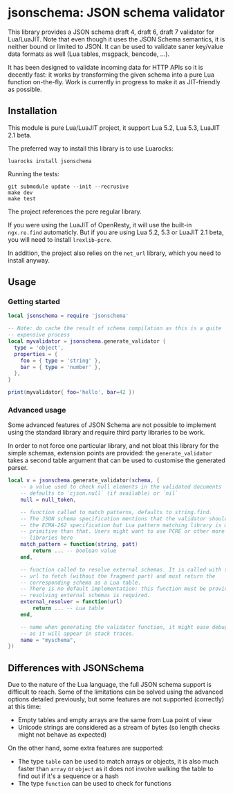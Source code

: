 jsonschema: JSON schema validator
===========================================

This library provides a JSON schema draft 4, draft 6, draft 7 validator for Lua/LuaJIT.
Note that even though it uses the JSON Schema semantics, it is neither bound or limited
to JSON. It can be used to validate saner key/value data formats as well (Lua
tables, msgpack, bencode, ...).

It has been designed to validate incoming data for HTTP APIs so it is decently
fast: it works by transforming the given schema into a pure Lua function
on-the-fly. Work is currently in progress to make it as JIT-friendly as
possible.

Installation
------------

This module is pure Lua/LuaJIT project, it support Lua 5.2, Lua 5.3, LuaJIT 2.1 beta.

The preferred way to install this library is to use Luarocks:

    luarocks install jsonschema

Running the tests:

    git submodule update --init --recrusive
    make dev
    make test

The project references the pcre regular library.

If you were using the LuaJIT of OpenResty, it will use the built-in `ngx.re.find` automaticly.
But if you are using Lua 5.2, 5.3 or LuaJIT 2.1 beta, you will need to install `lrexlib-pcre`.

In addition, the project also relies on the `net_url` library, which you need to install anyway.

Usage
-----

### Getting started

```lua
local jsonschema = require 'jsonschema'

-- Note: do cache the result of schema compilation as this is a quite
-- expensive process
local myvalidator = jsonschema.generate_validator {
  type = 'object',
  properties = {
    foo = { type = 'string' },
    bar = { type = 'number' },
  },
}

print(myvalidator{ foo='hello', bar=42 })
```

### Advanced usage

Some advanced features of JSON Schema are not possible to implement using the
standard library and require third party libraries to be work.

In order to not force one particular library, and not bloat this library for
the simple schemas, extension points are provided: the `generate_validator`
takes a second table argument that can be used to customise the generated
parser.

```lua
local v = jsonschema.generate_validator(schema, {
    -- a value used to check null elements in the validated documents
    -- defaults to `cjson.null` (if available) or `nil`
    null = null_token,

    -- function called to match patterns, defaults to string.find.
    -- The JSON schema specification mentions that the validator should obey
    -- the ECMA-262 specification but Lua pattern matching library is much more
    -- primitive than that. Users might want to use PCRE or other more powerful
    -- libraries here
    match_pattern = function(string, patt)
        return ... -- boolean value
    end,

    -- function called to resolve external schemas. It is called with the full
    -- url to fetch (without the fragment part) and must return the
    -- corresponding schema as a Lua table.
    -- There is no default implementation: this function must be provided if
    -- resolving external schemas is required.
    external_resolver = function(url)
        return ... -- Lua table
    end,

    -- name when generating the validator function, it might ease debugging as
    -- as it will appear in stack traces.
    name = "myschema",
})
```

Differences with JSONSchema
---------------------------

Due to the nature of the Lua language, the full JSON schema support is
difficult to reach. Some of the limitations can be solved using the advanced
options detailed previously, but some features are not supported (correctly)
at this time:

* Empty tables and empty arrays are the same from Lua point of view
* Unicode strings are considered as a stream of bytes (so length checks might
  not behave as expected)


On the other hand, some extra features are supported:

* The type `table` can be used to match arrays or objects, it is also much
  faster than `array` or `object` as it does not involve walking the table to
  find out if it's a sequence or a hash
* The type `function` can be used to check for functions

